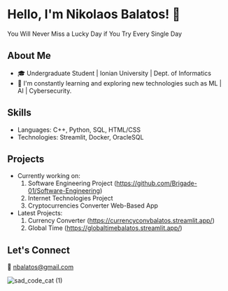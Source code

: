 # Hello, I'm Nikolaos Balatos! 👋

You Will Never Miss a Lucky Day if You Try Every Single Day

## About Me
- 🎓 Undergraduate Student | Ionian University | Dept. of Informatics
- 🌱 I'm constantly learning and exploring new technologies such as ML | AI | Cybersecurity.

## Skills

- Languages: C++, Python, SQL, HTML/CSS
- Technologies: Streamlit, Docker, OracleSQL

## Projects

- Currently working on:
  1) Software Engineering Project (https://github.com/Brigade-01/Software-Engineering)
  2) Internet Technologies Project
  3) Cryptocurrencies Converter Web-Based App
- Latest Projects:
  1) Currency Converter (https://currencyconvbalatos.streamlit.app/)
  2) Global Time (https://globaltimebalatos.streamlit.app/)

## Let's Connect
🤝 nbalatos@gmail.com

![sad_code_cat (1)](https://github.com/NickBalatos/NickBalatos/assets/94397703/fc0a151a-bd11-4ad3-bc61-884d3d447d2a)


